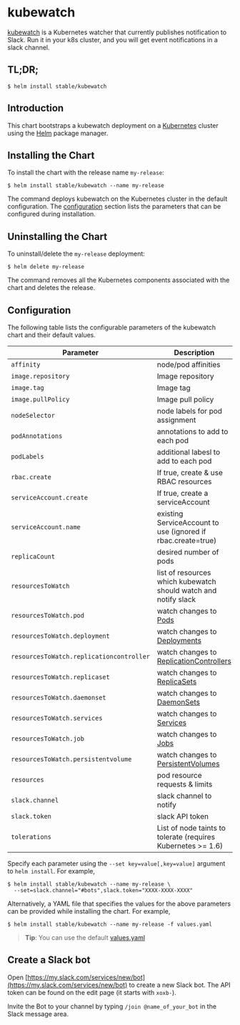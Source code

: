 # kubewatch

[kubewatch](https://github.com/skippbox/kubewatch) is a Kubernetes watcher that currently publishes notification to Slack. Run it in your k8s cluster, and you will get event notifications in a slack channel.


## TL;DR;

```console
$ helm install stable/kubewatch
```

## Introduction

This chart bootstraps a kubewatch deployment on a [Kubernetes](http://kubernetes.io) cluster using the [Helm](https://helm.sh) package manager.

## Installing the Chart

To install the chart with the release name `my-release`:

```console
$ helm install stable/kubewatch --name my-release
```

The command deploys kubewatch on the Kubernetes cluster in the default configuration. The [configuration](#configuration) section lists the parameters that can be configured during installation.

## Uninstalling the Chart

To uninstall/delete the `my-release` deployment:

```console
$ helm delete my-release
```

The command removes all the Kubernetes components associated with the chart and deletes the release.

## Configuration

The following table lists the configurable parameters of the kubewatch chart and their default values.

Parameter | Description | Default
--- | --- | ---
`affinity` | node/pod affinities | None
`image.repository` | Image repository | `tuna/kubewatch`
`image.tag` | Image tag | `v0.0.3`
`image.pullPolicy` | Image pull policy | `IfNotPresent`
`nodeSelector` | node labels for pod assignment | `{}`
`podAnnotations` | annotations to add to each pod | `{}`
`podLabels` | additional labesl to add to each pod | `{}`
`rbac.create` | If true, create & use RBAC resources | `true`
`serviceAccount.create` | If true, create a serviceAccount | `true`
`serviceAccount.name` | existing ServiceAccount to use (ignored if rbac.create=true) | ``
`replicaCount` | desired number of pods | `1`
`resourcesToWatch` | list of resources which kubewatch should watch and notify slack | `{pod: true, deployment: true}`
`resourcesToWatch.pod` | watch changes to [Pods](https://kubernetes.io/docs/concepts/workloads/pods/pod-overview/) | `true`
`resourcesToWatch.deployment` | watch changes to [Deployments](https://kubernetes.io/docs/concepts/workloads/controllers/deployment/) | `true`
`resourcesToWatch.replicationcontroller` | watch changes to [ReplicationControllers](https://kubernetes.io/docs/concepts/workloads/controllers/replicationcontroller/) | `false`
`resourcesToWatch.replicaset` | watch changes to [ReplicaSets](https://kubernetes.io/docs/concepts/workloads/controllers/replicaset/) | `false`
`resourcesToWatch.daemonset` | watch changes to [DaemonSets](https://kubernetes.io/docs/concepts/workloads/controllers/daemonset/) | `false`
`resourcesToWatch.services` | watch changes to [Services](https://kubernetes.io/docs/concepts/services-networking/service/) | `false`
`resourcesToWatch.job` | watch changes to [Jobs](https://kubernetes.io/docs/concepts/workloads/controllers/jobs-run-to-completion/) | `false`
`resourcesToWatch.persistentvolume` | watch changes to [PersistentVolumes](https://kubernetes.io/docs/concepts/storage/persistent-volumes/) | `false`
`resources` | pod resource requests & limits | `{}`
`slack.channel` | slack channel to notify | `""`
`slack.token` | slack API token | `""`
`tolerations` | List of node taints to tolerate (requires Kubernetes >= 1.6) | `[]`

Specify each parameter using the `--set key=value[,key=value]` argument to `helm install`. For example,

```console
$ helm install stable/kubewatch --name my-release \
  --set=slack.channel="#bots",slack.token="XXXX-XXXX-XXXX"
```

Alternatively, a YAML file that specifies the values for the above parameters can be provided while installing the chart. For example,

```console
$ helm install stable/kubewatch --name my-release -f values.yaml
```

> **Tip**: You can use the default [values.yaml](values.yaml)

## Create a Slack bot

Open [https://my.slack.com/services/new/bot](https://my.slack.com/services/new/bot) to create a new Slack bot.
The API token can be found on the edit page (it starts with `xoxb-`).

Invite the Bot to your channel by typing `/join @name_of_your_bot` in the Slack message area.
